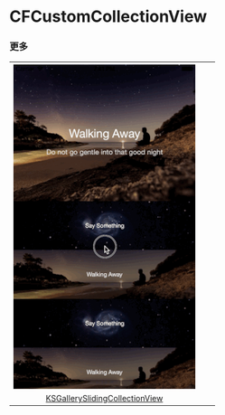 # CFCustomCollectionView



### 更多
||||
|:--:|:--:|:--:|
|![](https://raw.githubusercontent.com/btxkenshin/Resource/master/KSGallerySlidingCollectionViewDemo2.gif)|||
|[KSGallerySlidingCollectionView](https://github.com/btxkenshin/KSGallerySlidingCollectionView)|||
